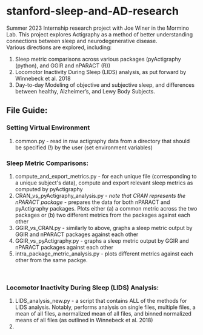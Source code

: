 # stanford-sleep-and-AD-research
Summer 2023 Internship research project with Joe Winer in the Mormino Lab. 
This project explores Actigraphy as a method of better understanding connections between sleep and neurodegenerative disease. <br>
Various directions are explored, including: 
1) Sleep metric comparisons across various packages (pyActigraphy (python), and GGIR and nPARACT (R))
2) Locomotor Inactivity During Sleep (LIDS) analysis, as put forward by Winnebeck et al. 2018
3) Day-to-day Modeling of objective and subjective sleep, and differences between healthy, Alzheimer’s, and Lewy Body Subjects.

## File Guide:
### Setting Virtual Environment
1) common.py - read in raw actigraphy data from a directory that should be specified (!) by the user (set environment variables) <br>
   
### Sleep Metric Comparisons:
1) compute_and_export_metrics.py - for each unique file (corresponding to a unique subject's data), compute and export relevant sleep metrics as computed by pyActigraphy
2) CRAN_vs_pyActigraphy_analysis.py - *note that CRAN represents the nPARACT package* - prepares the data for both nPARACT and pyActigraphy packages. Plots either (a) a common metric across the two packages or (b) two different metrics from the packages against each other
3) GGIR_vs_CRAN.py - similarly to above, graphs a sleep metric output by GGIR and nPARACT packages against each other
4) GGIR_vs_pyActigraphy.py - graphs a sleep metric output by GGIR and nPARACT packages against each other
5) intra_package_metric_analysis.py - plots different metrics against each other from the same packge. 
<br>

### Locomotor Inactivity During Sleep (LIDS) Analysis: 
1) LIDS_analysis_new.py - a script that contains ALL of the methods for LIDS analysis. Notably, performs analysis on single files, multiple files, a mean of all files, a normalized mean of all files, and binned normalized means of all files (as outlined in Winnebeck et al. 2018)
2) 



